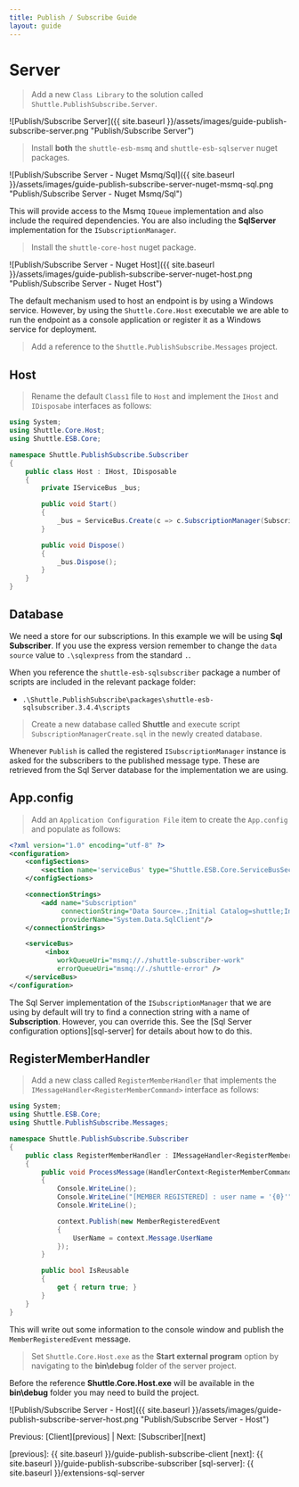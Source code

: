 ```yaml
---
title: Publish / Subscribe Guide
layout: guide
---
```

<script src="{{ site.baseurl }}/assets/js/guide-publish-subscribe.js"></script>
<script>shuttle.guideData.selectedItemName = 'guide-publish-subscribe-server'</script>
# Server

> Add a new `Class Library` to the solution called `Shuttle.PublishSubscribe.Server`.

![Publish/Subscribe Server]({{ site.baseurl }}/assets/images/guide-publish-subscribe-server.png "Publish/Subscribe Server")

> Install **both** the `shuttle-esb-msmq` and `shuttle-esb-sqlserver` nuget packages.

![Publish/Subscribe Server - Nuget Msmq/Sql]({{ site.baseurl }}/assets/images/guide-publish-subscribe-server-nuget-msmq-sql.png "Publish/Subscribe Server - Nuget Msmq/Sql")

This will provide access to the Msmq `IQueue` implementation and also include the required dependencies.  You are also including the **SqlServer** implementation for the `ISubscriptionManager`.

> Install the `shuttle-core-host` nuget package.

![Publish/Subscribe Server - Nuget Host]({{ site.baseurl }}/assets/images/guide-publish-subscribe-server-nuget-host.png "Publish/Subscribe Server - Nuget Host")

The default mechanism used to host an endpoint is by using a Windows service.  However, by using the `Shuttle.Core.Host` executable we are able to run the endpoint as a console application or register it as a Windows service for deployment.

> Add a reference to the `Shuttle.PublishSubscribe.Messages` project.

## Host

> Rename the default `Class1` file to `Host` and implement the `IHost` and `IDisposabe` interfaces as follows:

``` c#
using System;
using Shuttle.Core.Host;
using Shuttle.ESB.Core;

namespace Shuttle.PublishSubscribe.Subscriber
{
	public class Host : IHost, IDisposable
	{
		private IServiceBus _bus;

		public void Start()
		{
			_bus = ServiceBus.Create(c => c.SubscriptionManager(SubscriptionManager.Default())).Start();
		}

		public void Dispose()
		{
			_bus.Dispose();
		}
	}
}
```

## Database

We need a store for our subscriptions.  In this example we will be using **Sql Subscriber**.  If you use the express version remember to change the `data source` value to `.\sqlexpress` from the standard `.`.

When you reference the `shuttle-esb-sqlsubscriber` package a number of scripts are included in the relevant package folder:

- `.\Shuttle.PublishSubscribe\packages\shuttle-esb-sqlsubscriber.3.4.4\scripts`

> Create a new database called **Shuttle** and execute script `SubscriptionManagerCreate.sql` in the newly created database.

Whenever `Publish` is called the registered `ISubscriptionManager` instance is asked for the subscribers to the published message type.  These are retrieved from the Sql Server database for the implementation we are using.

## App.config

> Add an `Application Configuration File` item to create the `App.config` and populate as follows:

``` xml
<?xml version="1.0" encoding="utf-8" ?>
<configuration>
	<configSections>
		<section name='serviceBus' type="Shuttle.ESB.Core.ServiceBusSection, Shuttle.ESB.Core"/>
	</configSections>

	<connectionStrings>
		<add name="Subscription"
			 connectionString="Data Source=.;Initial Catalog=shuttle;Integrated Security=SSPI;"
			 providerName="System.Data.SqlClient"/>
	</connectionStrings>

	<serviceBus>
		 <inbox
			workQueueUri="msmq://./shuttle-subscriber-work"
			errorQueueUri="msmq://./shuttle-error" />
	</serviceBus>
</configuration>
```

The Sql Server implementation of the `ISubscriptionManager` that we are using by default will try to find a connection string with a name of **Subscription**.  However, you can override this.  See the [Sql Server configuration options][sql-server] for details about how to do this.

## RegisterMemberHandler

> Add a new class called `RegisterMemberHandler` that implements the `IMessageHandler<RegisterMemberCommand>` interface as follows:

``` c#
using System;
using Shuttle.ESB.Core;
using Shuttle.PublishSubscribe.Messages;

namespace Shuttle.PublishSubscribe.Subscriber
{
	public class RegisterMemberHandler : IMessageHandler<RegisterMemberCommand>
	{
		public void ProcessMessage(HandlerContext<RegisterMemberCommand> context)
		{
			Console.WriteLine();
			Console.WriteLine("[MEMBER REGISTERED] : user name = '{0}'", context.Message.UserName);
			Console.WriteLine();

			context.Publish(new MemberRegisteredEvent
			{
				UserName = context.Message.UserName
			});
		}

		public bool IsReusable
		{
			get { return true; }
		}
	}
}
```

This will write out some information to the console window and publish the `MemberRegisteredEvent` message.

> Set `Shuttle.Core.Host.exe` as the **Start external program** option by navigating to the **bin\debug** folder of the server project.

<div class='alert alert-info'>Before the reference <strong>Shuttle.Core.Host.exe</strong> will be available in the <strong>bin\debug</strong> folder you may need to build the project.</div>

![Publish/Subscribe Server - Host]({{ site.baseurl }}/assets/images/guide-publish-subscribe-server-host.png "Publish/Subscribe Server - Host")

Previous: [Client][previous] | Next: [Subscriber][next]

[previous]: {{ site.baseurl }}/guide-publish-subscribe-client
[next]: {{ site.baseurl }}/guide-publish-subscribe-subscriber
[sql-server]: {{ site.baseurl }}/extensions-sql-server
